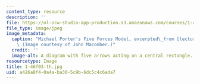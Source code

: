 ```yaml
---
content_type: resource
description: ''
file: https://ol-ocw-studio-app-production.s3.amazonaws.com/courses/1-46-strategic-management-in-the-design-and-construction-value-chain-fall-2003/a426a8f40a4aba305c9b6dc5c4c6ada7_1-46f03-th.jpg
file_type: image/jpeg
image_metadata:
  caption: "Michael Porter's Five Forces Model, excerpted\_from [lecture 1](pages/lecture-notes).\
    \ (Image courtesy of John Macomber.)"
  credit: ''
  image-alt: A diagram with five arrows acting on a central rectangle.
resourcetype: Image
title: 1-46f03-th.jpg
uid: a426a8f4-0a4a-ba30-5c9b-6dc5c4c6ada7
---
```

